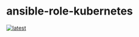 # ansible-role-kubernetes

[![latest](https://github.com/archmachina/ansible-role-kubernetes/workflows/latest/badge.svg)](https://github.com/archmachina/ansible-role-kubernetes/actions?query=workflow%3Alatest)
